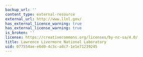 ```yaml
---
backup_url: ''
content_type: external-resource
external_url: http://www.llnl.gov/
has_external_licence_warning: true
has_external_license_warning: true
is_broken: ''
license: https://creativecommons.org/licenses/by-nc-sa/4.0/
title: Lawrence Livermore National Laboratory
uid: 077554ae-e6d0-4c3c-adc7-1e1e71239245
---
```

